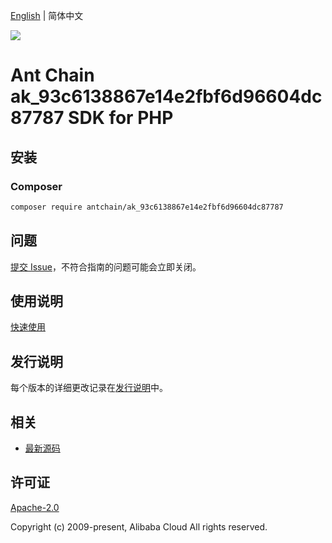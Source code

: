 [English](README.md) | 简体中文

![](https://aliyunsdk-pages.alicdn.com/icons/AlibabaCloud.svg)

# Ant Chain ak_93c6138867e14e2fbf6d96604dc87787 SDK for PHP

## 安装

### Composer

```bash
composer require antchain/ak_93c6138867e14e2fbf6d96604dc87787
```

## 问题

[提交 Issue](https://github.com/alipay/antchain-openapi-prod-sdk/issues/new)，不符合指南的问题可能会立即关闭。

## 使用说明

[快速使用](https://github.com/alipay/antchain-openapi-prod-sdk)

## 发行说明

每个版本的详细更改记录在[发行说明](./ChangeLog.txt)中。

## 相关

* [最新源码](https://github.com/antchain-openapi-sdk-php)

## 许可证

[Apache-2.0](http://www.apache.org/licenses/LICENSE-2.0)

Copyright (c) 2009-present, Alibaba Cloud All rights reserved.
